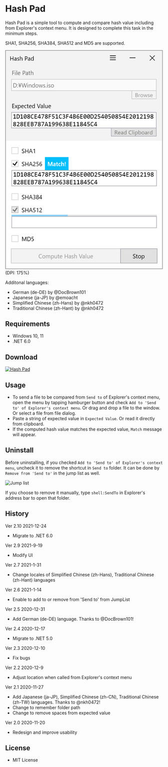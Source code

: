 ﻿# Hash Pad

Hash Pad is a simple tool to compute and compare hash value including from Explorer's context menu. It is designed to complete this task in the minimum steps.

SHA1, SHA256, SHA384, SHA512 and MD5 are supported.

![Screenshot](Images/Screenshot_main_win10.png)<br>
(DPI: 175%)

Additonal languages:

 + German (de-DE) by @DocBrown101
 + Japanese (ja-JP) by @emoacht
 + Simplified Chinese (zh-Hans) by @nkh0472
 + Traditional Chinese (zh-Hant) by @nkh0472

## Requirements

 * Windows 10, 11
 * .NET 6.0

## Download

<a href='//www.microsoft.com/store/apps/9nrdj8214gbt?cid=storebadge&ocid=badge'><img src='https://developer.microsoft.com/store/badges/images/English_get-it-from-MS.png' alt='Hash Pad' width='142px' height='52px'/></a>

## Usage

 - To send a file to be compared from `Send to` of Explorer's context menu, open the menu by tapping hamburger button and check `Add to 'Send to' of Explorer's context menu`. Or drag and drop a file to the window. Or  select a file from file dialog.
 - Paste a string of expected value in `Expected Value`. Or read it directly from clipboard.
 - If the computed hash value matches the expected value, `Match` message will appear.

## Uninstall

Before uninstalling, if you checked `Add to 'Send to' of Explorer's context menu`, uncheck it to remove the shortcut in `Send to` folder. It can be done by `Remove from 'Send to'` in the jump list as well.

![Jump list](Images/JumpList.png)<br>

If you choose to remove it manually, type `shell:SendTo` in  Explorer's address bar to open that folder.

## History

Ver 2.10 2021-12-24

- Migrate to .NET 6.0

Ver 2.9 2021-9-19

- Modify UI

Ver 2.7 2021-1-31

- Change locales of Simplified Chinese (zh-Hans), Traditional Chinese (zh-Hant) languages

Ver 2.6 2021-1-14

- Enable to add to or remove from 'Send to' from JumpList

Ver 2.5 2020-12-31

- Add German (de-DE) language. Thanks to @DocBrown101!

Ver 2.4 2020-12-17

- Migrate to .NET 5.0

Ver 2.3 2020-12-10

- Fix bugs

Ver 2.2 2020-12-9

- Adjust location when called from Explorer's context menu

Ver 2.1 2020-11-27

- Add Japanese (ja-JP), Simplified Chinese (zh-CN), Traditional Chinese (zh-TW) languages. Thanks to @nkh0472!
- Change to remember folder path
- Change to remove spaces from expected value

Ver 2.0 2020-11-20

- Redesign and improve usability

## License

 - MIT License
